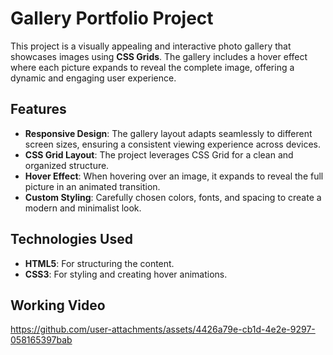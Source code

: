 # **Gallery Portfolio Project**

This project is a visually appealing and interactive photo gallery that showcases images using **CSS Grids**. The gallery includes a hover effect where each picture expands to reveal the complete image, offering a dynamic and engaging user experience.

## **Features**
- **Responsive Design**: The gallery layout adapts seamlessly to different screen sizes, ensuring a consistent viewing experience across devices.
- **CSS Grid Layout**: The project leverages CSS Grid for a clean and organized structure.
- **Hover Effect**: When hovering over an image, it expands to reveal the full picture in an animated transition.
- **Custom Styling**: Carefully chosen colors, fonts, and spacing to create a modern and minimalist look.

## **Technologies Used**
- **HTML5**: For structuring the content.
- **CSS3**: For styling and creating hover animations.

## **Working Video**


https://github.com/user-attachments/assets/4426a79e-cb1d-4e2e-9297-058165397bab


  
